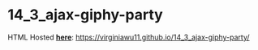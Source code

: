 # 14_3_ajax-giphy-party

HTML Hosted [**here**](https://virginiawu11.github.io/14_3_ajax-giphy-party/): https://virginiawu11.github.io/14_3_ajax-giphy-party/
